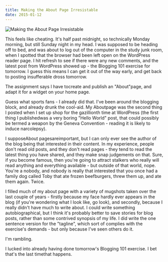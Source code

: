 ```yaml
---
title: Making the About Page Irresistable
date: 2015-01-12
---
```


![Making the About Page Irresistable](https://source.unsplash.com/03UCoidYvXw/1600x900)

This feels like cheating. It's half past midnight, so technically Monday morning, but still Sunday night in my head. I was supposed to be heading off to bed, and was about to log out of the computer in the study junk room, when I spotted that the browser had been left open on the WordPress reader page. I hit refresh to see if there were any new comments, and the latest post from WordPress showed up - the Blogging 101 exercise for tomorrow. I guess this means I can get it out of the way early, and get back to posting insufferable dross tomorrow.

The assignment says I have tocreate and publish an "About"page, and adapt it for a widget on your home page.

Guess what sports fans - I already did that. I've been around the blogging block, and already drunk the cool-aid. My Aboutpage was the second thing I posted when I set up shop for the gazillionth time at WordPress (the first thing I publishedwas a very boring "Hello World" post, that could possibly be termed a weapon by the Geneva Convention - reading it is likely to induce narcolepsy).

I supposeAbout pagesareimportant, but I can only ever see the author of the blog being that interested in their content. In my experience, people don't read old posts, and they don't read pages - they tend to read the latest thing you have shared, and they make snap judgements on that. Sure, if you become famous, then you're going to attract stalkers who really will read anything and everything available - but outside of that world, nope. You're a nobody, and nobody is really that interested that you once had a family dog called Toby that ate frozen beefburgers, threw them up, and ate them again. Twice.

I filled much of my about page with a variety of mugshots taken over the last couple of years - firstly because my face hardly ever appears in the blog (if you're wondering what I look like, go look), and secondly, because I really didn't have much to write about. I could write something autobiographical, but I think it's probably better to save stories for blog posts, rather than some contrived synopsis of my life. I did write the one sentence version for the "tagline", which sort of complies with the exercise's demands - but only because I've seen others do it.

I'm rambling.

I lucked into already having done tomorrow's Blogging 101 exercise. I bet that's the last timethat happens.